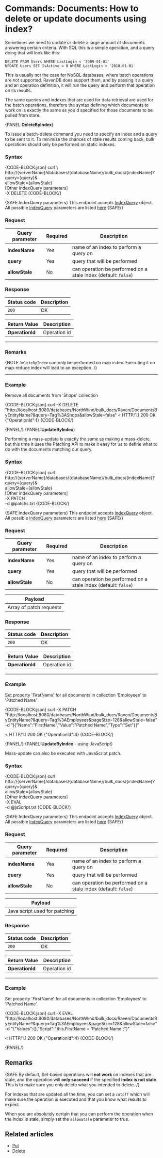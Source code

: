 # Commands: Documents: How to delete or update documents using index?

Sometimes we need to update or delete a large amount of documents answering certain criteria. With SQL this is a simple operation, and a query doing that will look like this:

`DELETE FROM Users WHERE LastLogin < '2009-01-01'`   
`UPDATE Users SET IsActive = 0 WHERE LastLogin < '2010-01-01'`   

This is usually not the case for NoSQL databases, where batch operations are not supported. RavenDB does support them, and by passing it a query and an operation definition, it will run the query and perform that operation on its results.

The same queries and indexes that are used for data retrieval are used for the batch operations, therefore the syntax defining which documents to work on is exactly the same as you'd specified for those documents to be pulled from store.

{PANEL:**DeleteByIndex**}

To issue a batch-delete command you need to specify an index and a query to be sent to it. To minimize the chances of stale results coming back, bulk operations should only be performed on static indexes.

### Syntax

{CODE-BLOCK:json}
curl \ 
	http://{serverName}/databases/{databaseName}/bulk_docs/{indexName}? \
		query={query}& \
		allowStale={allowStale} \
		[Other indexQuery parameters] \
	-X DELETE 
{CODE-BLOCK/}

{SAFE:IndexQuery parameters}
This endpoint accepts [IndexQuery](../../../../glossary/index-query) object. All possible [IndexQuery](../../../../glossary/index-query) parameters are listed [here](../../../../client-api/commands/querying/how-to-query-a-database#indexquery-parameters)
{SAFE/}

### Request

| Query parameter | Required | Description |
| ------------- | -- | ---- |
| **indexName** | Yes | name of an index to perform a query on |
| **query** | Yes | query that will be performed |
| **allowStale** | No | can operation be performed on a stale index (default: `false`) |

### Response

| Status code | Description |
| ----------- | - |
| `200` | OK |

| Return Value | Description |
| ------------- | ------------- |
| **OperationId** | Operation id |

<hr />

### Remarks

{NOTE `DeleteByIndex` can only be performed on map index. Executing it on map-reduce index will lead to an exception. /}

<hr />

### Example

Remove all documents from 'Shops' collection

{CODE-BLOCK:json}
curl -X DELETE "http://localhost:8080/databases/NorthWind/bulk_docs/Raven/DocumentsByEntityName?&query=Tag%3AShops&allowStale=false" 
< HTTP/1.1 200 OK
{"OperationId":1}
{CODE-BLOCK/}

{PANEL/}
{PANEL:**UpdateByIndex**}

Performing a mass-update is exactly the same as making a mass-delete, but this time it uses the Patching API to make it easy for us to define what to do with the documents matching our query.

### Syntax

{CODE-BLOCK:json}
curl \
	http://{serverName}/databases/{databaseName}/bulk_docs/{indexName}? \
		query={query}& \
		allowStale={allowStale} \
		[Other indexQuery parameters] \
	-X PATCH \
	-d @patchs.txt
{CODE-BLOCK/}

{SAFE:IndexQuery parameters}
This endpoint accepts [IndexQuery](../../../../glossary/index-query) object. All possible [IndexQuery](../../../../glossary/index-query) parameters are listed [here](../../../../client-api/commands/querying/how-to-query-a-database#indexquery-parameters)
{SAFE/}

### Request

| Query parameter | Required | Description |
| ------------- | -- | ---- |
| **indexName** | Yes | name of an index to perform a query on |
| **query** | Yes | query that will be performed |
| **allowStale** | No | can operation be performed on a stale index (default: `false`) |

| Payload |
| ------- |
| Array of patch requests |

### Response

| Status code | Description |
| ----------- | - |
| `200` | OK |

| Return Value | Description |
| ------------- | ------------- |
| **OperationId** | Operation id |

<hr />

### Example

Set property 'FirstName' for all documents in collection 'Employees' to 'Patched Name'

{CODE-BLOCK:json}
curl -X PATCH "http://localhost:8080/databases/NorthWind/bulk_docs/Raven/DocumentsByEntityName?&query=Tag%3AEmployees&pageSize=128&allowStale=false" \
 -d "[{\"Name\":\"FirstName\",\"Value\":\"Patched Name\",\"Type\":\"Set\"}]"

< HTTP/1.1 200 OK
{"OperationId":4}
{CODE-BLOCK/}

{PANEL/}
{PANEL:**UpdateByIndex** - using JavaScript}

Mass-update can also be executed with JavaScript patch.

### Syntax

{CODE-BLOCK:json}
curl \
	http://{serverName}/databases/{databaseName}/bulk_docs/{indexName}? \
		query={query}& \
		allowStale={allowStale} \
		[Other indexQuery parameters] \
	-X EVAL \
	-d @jsScript.txt
{CODE-BLOCK/}

{SAFE:IndexQuery parameters}
This endpoint accepts [IndexQuery](../../../../glossary/index-query) object. All possible [IndexQuery](../../../../glossary/index-query) parameters are listed [here](../../../../client-api/commands/querying/how-to-query-a-database#indexquery-parameters)
{SAFE/}

### Request

| Query parameter | Required | Description |
| ------------- | -- | ---- |
| **indexName** | Yes | name of an index to perform a query on |
| **query** | Yes | query that will be performed |
| **allowStale** | No | can operation be performed on a stale index (default: `false`) |

| Payload |
| ------- |
| Java script used for patching |

### Response

| Status code | Description |
| ----------- | - |
| `200` | OK |

| Return Value | Description |
| ------------- | ------------- |
| **OperationId** | Operation id |

<hr />

### Example

Set property 'FirstName' for all documents in collection 'Employees' to 'Patched Name'. 

{CODE-BLOCK:json}
curl -X EVAL "http://localhost:8080/databases/NorthWind/bulk_docs/Raven/DocumentsByEntityName?&query=Tag%3AEmployees&pageSize=128&allowStale=false" \
 -d "{\"Values\":{},\"Script\":\"this.FirstName = 'Patched Name';\"}"

< HTTP/1.1 200 OK
{"OperationId":4}
{CODE-BLOCK/}

{PANEL/}

## Remarks

{SAFE By default, Set-based operations will **not work** on indexes that are stale, and the operation will **only succeed** if the specified **index is not stale**. This is to make sure you only delete what you intended to delete. /}

For indexes that are updated all the time, you can set a `cutoff` which will make sure the operation is executed and that you know what results to expect.

When you are absolutely certain that you can perform the operation when the index is stale, simply set the `allowStale` parameter to true.

## Related articles

- [Put](../../../../client-api/commands/documents/put)  
- [Delete](../../../../client-api/commands/documents/delete)  
